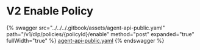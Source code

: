 # V2 Enable Policy

{% swagger src="../../../.gitbook/assets/agent-api-public.yaml" path="/v1/dlp/policies/{policyId}/enable" method="post" expanded="true" fullWidth="true" %}
[agent-api-public.yaml](../../../.gitbook/assets/agent-api-public.yaml)
{% endswagger %}

